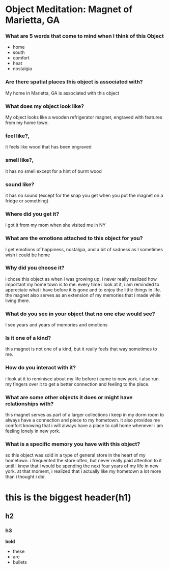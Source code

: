 # Object Meditation: Magnet of Marietta, GA

### What are 5 words that come to mind when I think of this Object
- home
- south
- comfort
- heat
- nostalgia

### Are there spatial places this object is associated with?
My home in Marietta, GA is associated with this object
### What does my object look like?
My object looks like a wooden refrigerator magnet, engraved with features from my home town.
### feel like?,
it feels like wood that has been engraved
### smell like?,
it has no smell except for a hint of burnt wood
### sound like?
it has no sound (except for the snap you get when you put the magnet on a fridge or something)
### Where did you get it?
i got it from my mom when she visited me in NY
### What are the emotions attached to this object for you?
I get emotions of happiness, nostalgia, and a bit of sadness as I sometimes wish i could be home
### Why did you choose it?
i chose this object as when i was growing up, i never really realized how important my home town is to me.
every time i look at it, i am reminded to appreciate what i have before it is gone and to enjoy the little things in life.
the magnet also serves as an extension of my memories that i made while living there.
### What do you see in your object that no one else would see?
I see years and years of memories and emotions
### Is it one of a kind?
this magnet is not one of a kind, but it really feels that way sometimes to me.
### How do you interact with it?
i look at it to reminisce about my life before i came to new york.
i also run my fingers over it to get a better connection and feeling to the place.  
### What are some other objects it does or might have relationships with?
this magnet serves as part of a larger collections i keep in my dorm room to always have a connection and piece to my hometown.
it also provides me comfort knowing that i will always have a place to call home whenever i am feeling lonely in new york.
### What is a specific memory you have with this object?
so this object was sold in a type of general store in the heart of my hometown. i frequented the store often, but never really
paid attention to it until i knew that i would be spending the next four years of my life in new york. at that moment, i realized
that i actually like my hometown a lot more than i thought i did. 












# this is the biggest header(h1)
## h2
### h3

**bold**
- these
- are
- bullets
